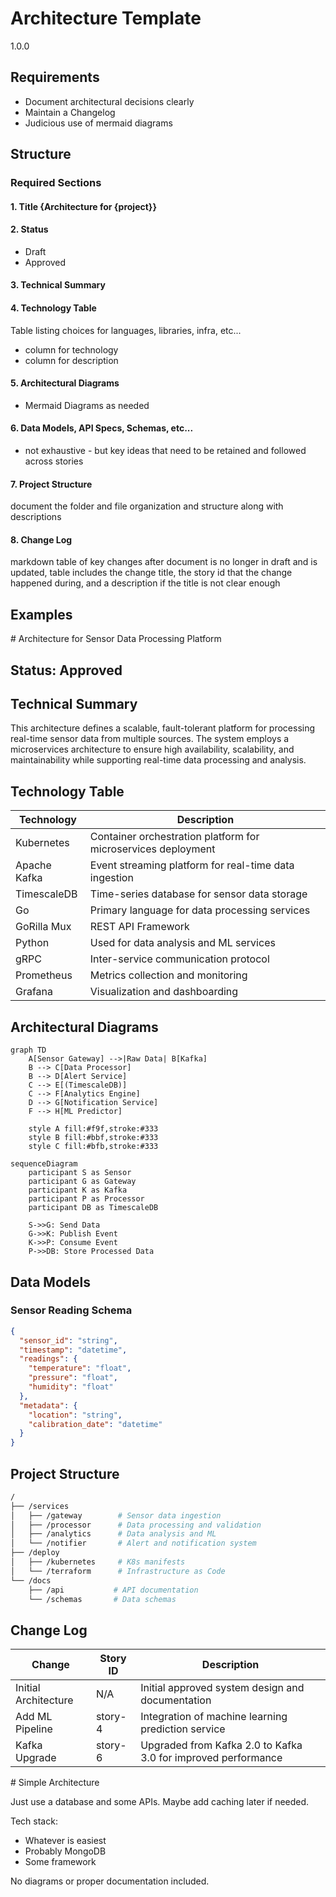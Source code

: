 # Architecture Template

<version>1.0.0</version>

## Requirements

- Document architectural decisions clearly
- Maintain a Changelog
- Judicious use of mermaid diagrams

## Structure

### Required Sections

#### 1. Title {Architecture for {project}}

#### 2. Status

- Draft
- Approved

#### 3. Technical Summary

#### 4. Technology Table

Table listing choices for languages, libraries, infra, etc...

- column for technology
- column for description

#### 5. Architectural Diagrams

- Mermaid Diagrams as needed

#### 6. Data Models, API Specs, Schemas, etc...

- not exhaustive - but key ideas that need to be retained and followed across stories

#### 7. Project Structure

document the folder and file organization and structure along with descriptions

#### 8. Change Log

markdown table of key changes after document is no longer in draft and is updated, table includes the change title, the story id that the change happened during, and a description if the title is not clear enough

## Examples

<example>
# Architecture for Sensor Data Processing Platform

## Status: Approved

## Technical Summary

This architecture defines a scalable, fault-tolerant platform for processing real-time sensor data from multiple sources. The system employs a microservices architecture to ensure high availability, scalability, and maintainability while supporting real-time data processing and analysis.

## Technology Table

| Technology   | Description                                                   |
| ------------ | ------------------------------------------------------------- |
| Kubernetes   | Container orchestration platform for microservices deployment |
| Apache Kafka | Event streaming platform for real-time data ingestion         |
| TimescaleDB  | Time-series database for sensor data storage                  |
| Go           | Primary language for data processing services                 |
| GoRilla Mux  | REST API Framework                                            |
| Python       | Used for data analysis and ML services                        |
| gRPC         | Inter-service communication protocol                          |
| Prometheus   | Metrics collection and monitoring                             |
| Grafana      | Visualization and dashboarding                                |

## Architectural Diagrams

```mermaid
graph TD
    A[Sensor Gateway] -->|Raw Data| B[Kafka]
    B --> C[Data Processor]
    B --> D[Alert Service]
    C --> E[(TimescaleDB)]
    C --> F[Analytics Engine]
    D --> G[Notification Service]
    F --> H[ML Predictor]

    style A fill:#f9f,stroke:#333
    style B fill:#bbf,stroke:#333
    style C fill:#bfb,stroke:#333
```

```mermaid
sequenceDiagram
    participant S as Sensor
    participant G as Gateway
    participant K as Kafka
    participant P as Processor
    participant DB as TimescaleDB

    S->>G: Send Data
    G->>K: Publish Event
    K->>P: Consume Event
    P->>DB: Store Processed Data
```

## Data Models

### Sensor Reading Schema

```json
{
  "sensor_id": "string",
  "timestamp": "datetime",
  "readings": {
    "temperature": "float",
    "pressure": "float",
    "humidity": "float"
  },
  "metadata": {
    "location": "string",
    "calibration_date": "datetime"
  }
}
```

## Project Structure

```bash
/
├── /services
│   ├── /gateway        # Sensor data ingestion
│   ├── /processor      # Data processing and validation
│   ├── /analytics      # Data analysis and ML
│   └── /notifier       # Alert and notification system
├── /deploy
│   ├── /kubernetes     # K8s manifests
│   └── /terraform      # Infrastructure as Code
└── /docs
    ├── /api           # API documentation
    └── /schemas       # Data schemas
```

## Change Log

| Change               | Story ID | Description                                                   |
| -------------------- | -------- | ------------------------------------------------------------- |
| Initial Architecture | N/A      | Initial approved system design and documentation              |
| Add ML Pipeline      | story-4  | Integration of machine learning prediction service            |
| Kafka Upgrade        | story-6  | Upgraded from Kafka 2.0 to Kafka 3.0 for improved performance |

</example>

<example type="invalid">
# Simple Architecture

Just use a database and some APIs. Maybe add caching later if needed.

Tech stack:

- Whatever is easiest
- Probably MongoDB
- Some framework

No diagrams or proper documentation included.
</example>
